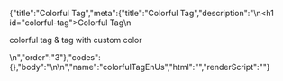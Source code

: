 {"title":"Colorful Tag","meta":{"title":"Colorful Tag","description":"\n<h1 id=\"colorful-tag\">Colorful Tag</h1>\n<p>colorful tag &amp; tag with custom color</p>\n","order":"3"},"codes":{},"body":"\n\n","name":"colorfulTagEnUs","html":"","renderScript":"<script>(function(){})()</script>"}